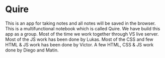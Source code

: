 # Quire
This is an app for taking notes and all notes will be saved in the browser. 
This is a multifunctional notebook which is called Quire.
 We have build this app as a group. Most of the time we work together through VS live server.
 Most of the JS work has been done by Lukas.
 Most of the CSS and few HTML & JS work has been done by Victor.
 A few HTML, CSS & JS work done by Diego and Matin.
 
